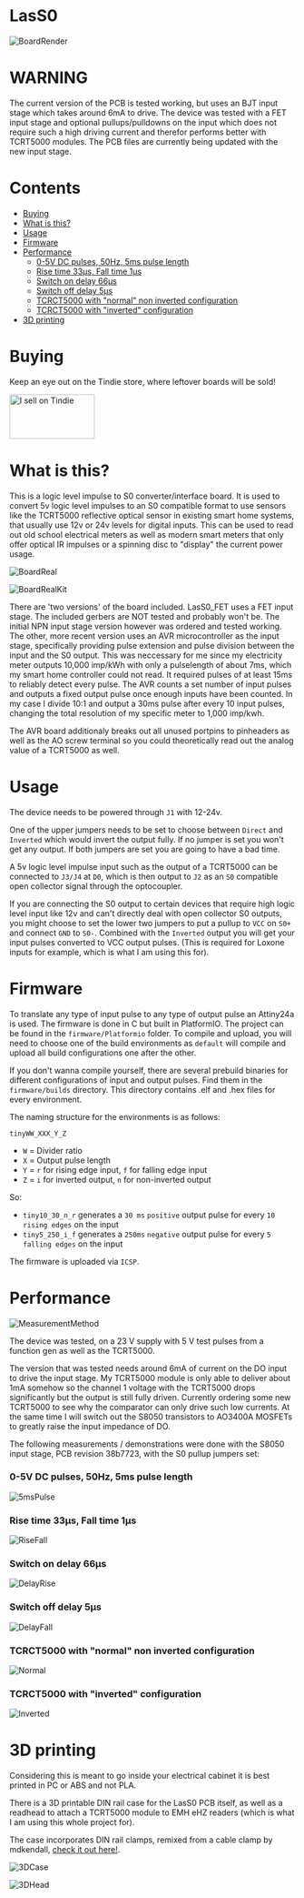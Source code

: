 # LasS0 <!-- omit in toc -->

![BoardRender](img/Nice.png)

# WARNING <!-- omit in toc -->

The current version of the PCB is tested working, but uses an BJT input stage which takes around 6mA to drive. The device was tested with a FET input stage and optional pullups/pulldowns on the input which does not require such a high driving current and therefor performs better with TCRT5000 modules. The PCB files are currently being updated with the new input stage.

# Contents <!-- omit in toc -->

- [Buying](#buying)
- [What is this?](#what-is-this)
- [Usage](#usage)
- [Firmware](#firmware)
- [Performance](#performance)
    - [0-5V DC pulses, 50Hz, 5ms pulse length](#0-5v-dc-pulses-50hz-5ms-pulse-length)
    - [Rise time 33µs, Fall time 1µs](#rise-time-33µs-fall-time-1µs)
    - [Switch on delay 66µs](#switch-on-delay-66µs)
    - [Switch off delay 5µs](#switch-off-delay-5µs)
    - [TCRCT5000 with "normal" non inverted configuration](#tcrct5000-with-normal-non-inverted-configuration)
    - [TCRCT5000 with "inverted" configuration](#tcrct5000-with-inverted-configuration)
- [3D printing](#3d-printing)

# Buying

Keep an eye out on the Tindie store, where leftover boards will be sold!

<a href="https://www.tindie.com/stores/binary-6/?ref=offsite_badges&utm_source=sellers_Chrismettal&utm_medium=badges&utm_campaign=badge_medium"><img src="https://d2ss6ovg47m0r5.cloudfront.net/badges/tindie-mediums.png" alt="I sell on Tindie" width="150" height="78"></a>

# What is this?

This is a logic level impulse to S0 converter/interface board. It is used to convert 5v logic level impulses to an S0 compatible format to use sensors like the TCRT5000 reflective optical sensor in existing smart home systems, that usually use 12v or 24v levels for digital inputs. This can be used to read out old school electrical meters as well as modern smart meters that only offer optical IR impulses or a spinning disc to "display" the current power usage.

![BoardReal](img/Board.jpg)

![BoardRealKit](img/BoardKit.jpg)

There are 'two versions' of the board included. LasS0_FET uses a FET input stage. The included gerbers are NOT tested and probably won't be. The initial NPN input stage version however was ordered and tested working.
The other, more recent version uses an AVR microcontroller as the input stage, specifically providing pulse extension and pulse division between the input and the S0 output. This was neccessary for me since my electricity meter outputs 10,000 imp/kWh with only a pulselength of about 7ms, which my smart home controller could not read. It required pulses of at least 15ms to reliably detect every pulse. The AVR counts a set number of input pulses and outputs a fixed output pulse once enough inputs have been counted. In my case I divide 10:1 and output a 30ms pulse after every 10 input pulses, changing the total resolution of my specific meter to 1,000 imp/kwh.

The AVR board additionaly breaks out all unused portpins to pinheaders as well as the AO screw terminal so you could theoretically read out the analog value of a TCRT5000 as well.

# Usage

The device needs to be powered through `J1` with 12-24v.

One of the upper jumpers needs to be set to choose between `Direct` and `Inverted` which would invert the output fully. If no jumper is set you won't get any output. If both jumpers are set you are going to have a bad time.

A 5v logic level impulse input such as the output of a TCRT5000 can be connected to `J3/J4` at `D0`, which is then output to `J2` as an `S0` compatible open collector signal through the optocoupler.

If you are connecting the S0 output to certain devices that require high logic level input like 12v and can't directly deal with open collector S0 outputs, you might choose to set the lower two jumpers to put a pullup to `VCC` on `S0+` and connect `GND` to `S0-`. Combined with the `Inverted` output you will get your input pulses converted to VCC output pulses. (This is required for Loxone inputs for example, which is what I am using this for).

# Firmware

To translate any type of input pulse to any type of output pulse an Attiny24a is used. The firmware is done in C but built in PlatformIO. The project can be found in the `firmware/Platformio` folder. To compile and upload, you will need to choose one of the build environments as `default` will compile and upload all build configurations one after the other.

If you don't wanna compile yourself, there are several prebuild binaries for different configurations of input and output pulses. Find them in the `firmware/builds` directory.
This directory contains  .elf and .hex files for every environment.

The naming structure for the environments is as follows:

`tinyWW_XXX_Y_Z`

- `W` = Divider ratio
- `X` = Output pulse length
- `Y` = `r` for rising edge input, `f` for falling edge input
- `Z` = `i` for inverted output, `n` for non-inverted output

So:
- `tiny10_30_n_r` generates a `30 ms` `positive` output pulse for every `10` `rising edges` on the input
- `tiny5_250_i_f` generates a `250ms` `negative` output pulse for every `5` `falling edges` on the input

The firmware is uploaded via `ICSP`.

# Performance

![MeasurementMethod](img/CRO.jpg)

The device was tested, on a 23 V supply with 5 V test pulses from a function gen as well as the TCRT5000.

The version that was tested needs around 6mA of current on the DO input to drive the input stage. My TCRT5000 module is only able to deliver about 1mA somehow so the channel 1 voltage with the TCRT5000 drops significantly but the output is still fully driven. Currently ordering some new TCRT5000 to see why the comparator can only drive such low currents. At the same time I will switch out the S8050 transistors to AO3400A MOSFETs to greatly raise the input impedance of DO. 

The following measurements / demonstrations were done with the S8050 input stage, PCB revision 38b7723, with the S0 pullup jumpers set:

### 0-5V DC pulses, 50Hz, 5ms pulse length

![5msPulse](img/5msPulse.png)

### Rise time 33µs, Fall time 1µs

![RiseFall](img/RiseFall.png)

### Switch on delay 66µs

![DelayRise](img/DelayRise.png)

### Switch off delay 5µs

![DelayFall](img/DelayFall.png)

### TCRCT5000 with "normal" non inverted configuration

![Normal](img/TCRT5000Normal.png)

### TCRCT5000 with "inverted" configuration

![Inverted](img/TCRT5000Inverted.png)

# 3D printing

Considering this is meant to go inside your electrical cabinet it is best printed in PC or ABS and not PLA.

There is a 3D printable DIN rail case for the LasS0 PCB itself, as well as a readhead to attach a TCRT5000 module to EMH eHZ readers (which is what I am using this whole project for).

The case incorporates DIN rail clamps, remixed from a cable clamp by mdkendall, [check it out here!](https://www.thingiverse.com/thing:2613804).

![3DCase](img/3D.png)

![3DHead](img/3Dhead.png)

